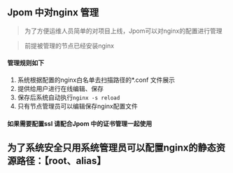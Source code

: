 ## Jpom 中对nginx 管理

> 为了方便运维人员简单的对项目上线，Jpom可以对nginx的配置进行管理

> 前提被管理的节点已经安装nginx

#### 管理规则如下

1. 系统根据配置的nginx白名单去扫描路径的*.conf 文件展示
2. 提供给用户进行在线编辑、保存
3. 保存后系统自动执行`nginx -s reload`
4. 只有节点管理员可以编辑保存nginx配置文件

#### 如果需要配置ssl 请配合Jpom 中的证书管理一起使用

## 为了系统安全只用系统管理员可以配置nginx的静态资源路径：【root、alias】
